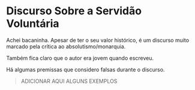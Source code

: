 # Discurso Sobre a Servidão Voluntária

Achei bacaninha. Apesar de ter o seu valor histórico, é um discurso muito marcado pela crítica ao absolutismo/monarquia.

Também fica claro que o autor era jovem quando escreveu.

Há algumas premissas que considero falsas durante o discurso.

> ADICIONAR AQUI ALGUNS EXEMPLOS
